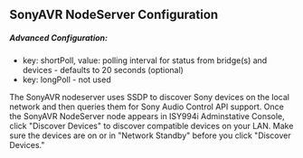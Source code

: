 ## SonyAVR NodeServer Configuration
##### Advanced Configuration:
- key: shortPoll, value: polling interval for status from bridge(s) and devices - defaults to 20 seconds (optional)
- key: longPoll - not used

The SonyAVR nodeserver uses SSDP to discover Sony devices on the local network and then queries them for Sony Audio Control API support. Once the SonyAVR NodeServer node appears in ISY994i Adminstative Console, click "Discover Devices" to discover compatible devices on your LAN. Make sure the devices are on or in "Network Standby" before you click "Discover Devices."